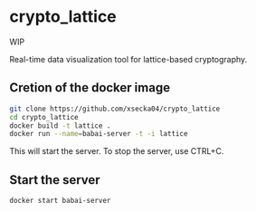 # crypto_lattice
WIP

Real-time data visualization tool for lattice-based cryptography.

## Cretion of the docker image

```bash
git clone https://github.com/xsecka04/crypto_lattice
cd crypto_lattice
docker build -t lattice .
docker run --name=babai-server -t -i lattice
```
This will start the server. To stop the server, use CTRL+C.

## Start the server

```bash
docker start babai-server
```



